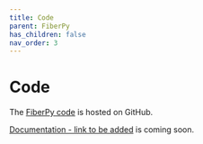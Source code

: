 ```yaml
---
title: Code
parent: FiberPy
has_children: false
nav_order: 3
---
```


# Code

The [FiberPy code](http://github.com/Campbell-Muscle-Lab/FiberSim/tree/master/code/FiberPy) is hosted on GitHub.

[Documentation - link to be added](link) is coming soon.